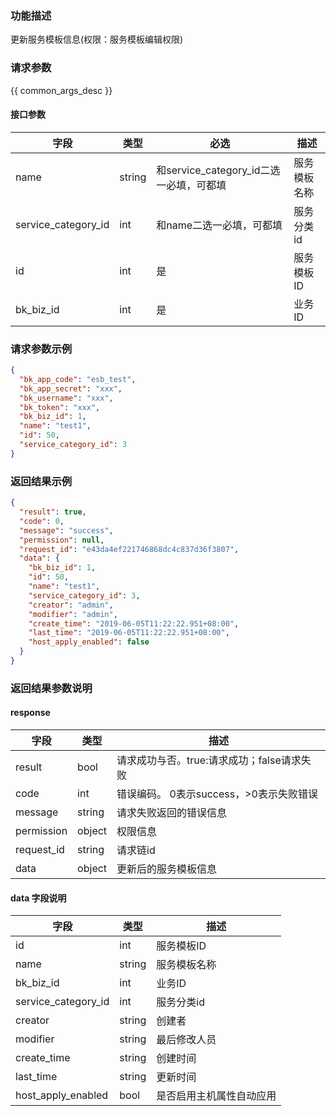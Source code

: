 ### 功能描述

更新服务模板信息(权限：服务模板编辑权限)

### 请求参数

{{ common_args_desc }}

#### 接口参数

| 字段                  | 类型     | 必选                            | 描述     |
|---------------------|--------|-------------------------------|--------|
| name                | string | 和service_category_id二选一必填，可都填 | 服务模板名称 |
| service_category_id | int    | 和name二选一必填，可都填                | 服务分类id |
| id                  | int    | 是                             | 服务模板ID |
| bk_biz_id           | int    | 是                             | 业务ID   |

### 请求参数示例

```json
{
  "bk_app_code": "esb_test",
  "bk_app_secret": "xxx",
  "bk_username": "xxx",
  "bk_token": "xxx",
  "bk_biz_id": 1,
  "name": "test1",
  "id": 50,
  "service_category_id": 3
}
```

### 返回结果示例

```json
{
  "result": true,
  "code": 0,
  "message": "success",
  "permission": null,
  "request_id": "e43da4ef221746868dc4c837d36f3807",
  "data": {
    "bk_biz_id": 1,
    "id": 50,
    "name": "test1",
    "service_category_id": 3,
    "creator": "admin",
    "modifier": "admin",
    "create_time": "2019-06-05T11:22:22.951+08:00",
    "last_time": "2019-06-05T11:22:22.951+08:00",
    "host_apply_enabled": false
  }
}
```

### 返回结果参数说明

#### response

| 字段         | 类型     | 描述                         |
|------------|--------|----------------------------|
| result     | bool   | 请求成功与否。true:请求成功；false请求失败 |
| code       | int    | 错误编码。 0表示success，>0表示失败错误  |
| message    | string | 请求失败返回的错误信息                |
| permission | object | 权限信息                       |
| request_id | string | 请求链id                      |
| data       | object | 更新后的服务模板信息                 |

#### data 字段说明

| 字段                  | 类型     | 描述           |
|---------------------|--------|--------------|
| id                  | int    | 服务模板ID       |
| name                | string | 服务模板名称       |
| bk_biz_id           | int    | 业务ID         |
| service_category_id | int    | 服务分类id       |
| creator             | string | 创建者          |
| modifier            | string | 最后修改人员       |
| create_time         | string | 创建时间         |
| last_time           | string | 更新时间         |
| host_apply_enabled  | bool   | 是否启用主机属性自动应用 |
